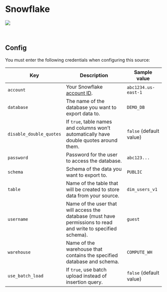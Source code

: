 # Snowflake

![](https://user-images.githubusercontent.com/78053898/198754338-a8aeb12e-6e23-45e5-b130-7a1979a2b31d.png)

<br />

## Config

You must enter the following credentials when configuring this source:

| Key | Description | Sample value
| --- | --- | --- |
| `account` | Your Snowflake [account ID](https://docs.snowflake.com/en/user-guide/admin-account-identifier.html). | `abc1234.us-east-1` |
| `database` | The name of the database you want to export data to. | `DEMO_DB` |
| `disable_double_quotes` | If `true`, table names and columns won’t automatically have double quotes around them. | `false` (default value) |
| `password` | Password for the user to access the database. | `abc123...` |
| `schema` | Schema of the data you want to export to. | `PUBLIC` |
| `table` | Name of the table that will be created to store data from your source. | `dim_users_v1` |
| `username` | Name of the user that will access the database (must have permissions to read and write to specified schema). | `guest` |
| `warehouse` | Name of the warehouse that contains the specified database and schema. | `COMPUTE_WH` |
| `use_batch_load` | If `true`, use batch upload instead of insertion query. | `false` (default value) |

<br />
